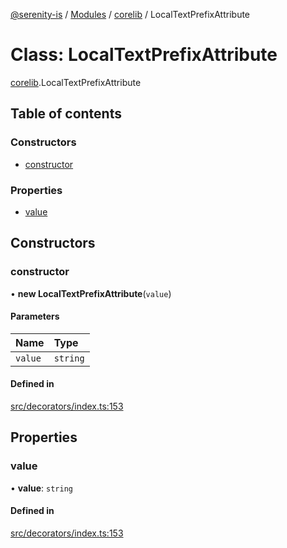[@serenity-is](../README.md) / [Modules](../modules.md) / [corelib](../modules/corelib.md) / LocalTextPrefixAttribute

# Class: LocalTextPrefixAttribute

[corelib](../modules/corelib.md).LocalTextPrefixAttribute

## Table of contents

### Constructors

- [constructor](corelib.LocalTextPrefixAttribute.md#constructor)

### Properties

- [value](corelib.LocalTextPrefixAttribute.md#value)

## Constructors

### constructor

• **new LocalTextPrefixAttribute**(`value`)

#### Parameters

| Name | Type |
| :------ | :------ |
| `value` | `string` |

#### Defined in

[src/decorators/index.ts:153](https://github.com/serenity-is/serenity/blob/master/packages/corelib/src/decorators/index.ts#L153)

## Properties

### value

• **value**: `string`

#### Defined in

[src/decorators/index.ts:153](https://github.com/serenity-is/serenity/blob/master/packages/corelib/src/decorators/index.ts#L153)
